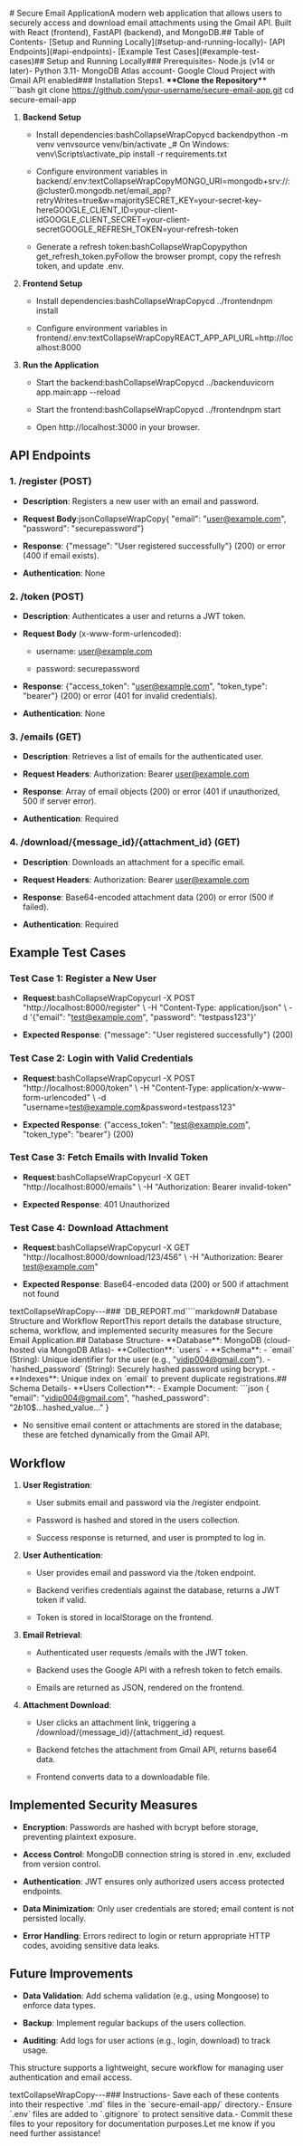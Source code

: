 \# Secure Email ApplicationA modern web application that allows users to securely access and download email attachments using the Gmail API. Built with React (frontend), FastAPI (backend), and MongoDB.## Table of Contents- \[Setup and Running Locally\](#setup-and-running-locally)- \[API Endpoints\](#api-endpoints)- \[Example Test Cases\](#example-test-cases)## Setup and Running Locally### Prerequisites- Node.js (v14 or later)- Python 3.11- MongoDB Atlas account- Google Cloud Project with Gmail API enabled### Installation Steps1. **\*\*Clone the Repository\*\*** \`\`\`bash git clone https://github.com/your-username/secure-email-app.git cd secure-email-app

1.  **Backend Setup**
    
    *   Install dependencies:bashCollapseWrapCopycd backendpython -m venv venvsource venv/bin/activate _\# On Windows: venv\\Scripts\\activate_pip install -r requirements.txt
        
    *   Configure environment variables in backend/.env:textCollapseWrapCopyMONGO\_URI=mongodb+srv://:@cluster0.mongodb.net/email\_app?retryWrites=true&w=majoritySECRET\_KEY=your-secret-key-hereGOOGLE\_CLIENT\_ID=your-client-idGOOGLE\_CLIENT\_SECRET=your-client-secretGOOGLE\_REFRESH\_TOKEN=your-refresh-token
        
    *   Generate a refresh token:bashCollapseWrapCopypython get\_refresh\_token.pyFollow the browser prompt, copy the refresh token, and update .env.
        
2.  **Frontend Setup**
    
    *   Install dependencies:bashCollapseWrapCopycd ../frontendnpm install
        
    *   Configure environment variables in frontend/.env:textCollapseWrapCopyREACT\_APP\_API\_URL=http://localhost:8000
        
3.  **Run the Application**
    
    *   Start the backend:bashCollapseWrapCopycd ../backenduvicorn app.main:app --reload
        
    *   Start the frontend:bashCollapseWrapCopycd ../frontendnpm start
        
    *   Open http://localhost:3000 in your browser.
        

API Endpoints
-------------

### 1\. /register (POST)

*   **Description**: Registers a new user with an email and password.
    
*   **Request Body**:jsonCollapseWrapCopy{ "email": "user@example.com", "password": "securepassword"}
    
*   **Response**: {"message": "User registered successfully"} (200) or error (400 if email exists).
    
*   **Authentication**: None
    

### 2\. /token (POST)

*   **Description**: Authenticates a user and returns a JWT token.
    
*   **Request Body** (x-www-form-urlencoded):
    
    *   username: [user@example.com](mailto:user@example.com)
        
    *   password: securepassword
        
*   **Response**: {"access\_token": "user@example.com", "token\_type": "bearer"} (200) or error (401 for invalid credentials).
    
*   **Authentication**: None
    

### 3\. /emails (GET)

*   **Description**: Retrieves a list of emails for the authenticated user.
    
*   **Request Headers**: Authorization: Bearer user@example.com
    
*   **Response**: Array of email objects (200) or error (401 if unauthorized, 500 if server error).
    
*   **Authentication**: Required
    

### 4\. /download/{message\_id}/{attachment\_id} (GET)

*   **Description**: Downloads an attachment for a specific email.
    
*   **Request Headers**: Authorization: Bearer user@example.com
    
*   **Response**: Base64-encoded attachment data (200) or error (500 if failed).
    
*   **Authentication**: Required
    

Example Test Cases
------------------

### Test Case 1: Register a New User

*   **Request**:bashCollapseWrapCopycurl -X POST "http://localhost:8000/register" \\ -H "Content-Type: application/json" \\ -d '{"email": "test@example.com", "password": "testpass123"}'
    
*   **Expected Response**: {"message": "User registered successfully"} (200)
    

### Test Case 2: Login with Valid Credentials

*   **Request**:bashCollapseWrapCopycurl -X POST "http://localhost:8000/token" \\ -H "Content-Type: application/x-www-form-urlencoded" \\ -d "username=test@example.com&password=testpass123"
    
*   **Expected Response**: {"access\_token": "test@example.com", "token\_type": "bearer"} (200)
    

### Test Case 3: Fetch Emails with Invalid Token

*   **Request**:bashCollapseWrapCopycurl -X GET "http://localhost:8000/emails" \\ -H "Authorization: Bearer invalid-token"
    
*   **Expected Response**: 401 Unauthorized
    

### Test Case 4: Download Attachment

*   **Request**:bashCollapseWrapCopycurl -X GET "http://localhost:8000/download/123/456" \\ -H "Authorization: Bearer test@example.com"
    
*   **Expected Response**: Base64-encoded data (200) or 500 if attachment not found
    

textCollapseWrapCopy---### \`DB\_REPORT.md\`\`\`\`markdown# Database Structure and Workflow ReportThis report details the database structure, schema, workflow, and implemented security measures for the Secure Email Application.## Database Structure- \*\*Database\*\*: MongoDB (cloud-hosted via MongoDB Atlas)- \*\*Collection\*\*: \`users\` - \*\*Schema\*\*: - \`email\` (String): Unique identifier for the user (e.g., "vidip004@gmail.com"). - \`hashed\_password\` (String): Securely hashed password using bcrypt. - \*\*Indexes\*\*: Unique index on \`email\` to prevent duplicate registrations.## Schema Details- \*\*Users Collection\*\*: - Example Document: \`\`\`json { "email": "vidip004@gmail.com", "hashed\_password": "$2b$10$...hashed\_value..." }

*   No sensitive email content or attachments are stored in the database; these are fetched dynamically from the Gmail API.
    

Workflow
--------

1.  **User Registration**:
    
    *   User submits email and password via the /register endpoint.
        
    *   Password is hashed and stored in the users collection.
        
    *   Success response is returned, and user is prompted to log in.
        
2.  **User Authentication**:
    
    *   User provides email and password via the /token endpoint.
        
    *   Backend verifies credentials against the database, returns a JWT token if valid.
        
    *   Token is stored in localStorage on the frontend.
        
3.  **Email Retrieval**:
    
    *   Authenticated user requests /emails with the JWT token.
        
    *   Backend uses the Google API with a refresh token to fetch emails.
        
    *   Emails are returned as JSON, rendered on the frontend.
        
4.  **Attachment Download**:
    
    *   User clicks an attachment link, triggering a /download/{message\_id}/{attachment\_id} request.
        
    *   Backend fetches the attachment from Gmail API, returns base64 data.
        
    *   Frontend converts data to a downloadable file.
        

Implemented Security Measures
-----------------------------

*   **Encryption**: Passwords are hashed with bcrypt before storage, preventing plaintext exposure.
    
*   **Access Control**: MongoDB connection string is stored in .env, excluded from version control.
    
*   **Authentication**: JWT ensures only authorized users access protected endpoints.
    
*   **Data Minimization**: Only user credentials are stored; email content is not persisted locally.
    
*   **Error Handling**: Errors redirect to login or return appropriate HTTP codes, avoiding sensitive data leaks.
    

Future Improvements
-------------------

*   **Data Validation**: Add schema validation (e.g., using Mongoose) to enforce data types.
    
*   **Backup**: Implement regular backups of the users collection.
    
*   **Auditing**: Add logs for user actions (e.g., login, download) to track usage.
    

This structure supports a lightweight, secure workflow for managing user authentication and email access.

textCollapseWrapCopy---### Instructions- Save each of these contents into their respective \`.md\` files in the \`secure-email-app/\` directory.- Ensure \`.env\` files are added to \`.gitignore\` to protect sensitive data.- Commit these files to your repository for documentation purposes.Let me know if you need further assistance!